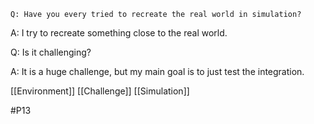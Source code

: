 	Q: Have you every tried to recreate the real world in simulation?

A: I try to recreate something close to the real world.

Q: Is it challenging?

A: It is a huge challenge, but my main goal is to just test the integration.

[[Environment]]
[[Challenge]]
[[Simulation]]

#P13 